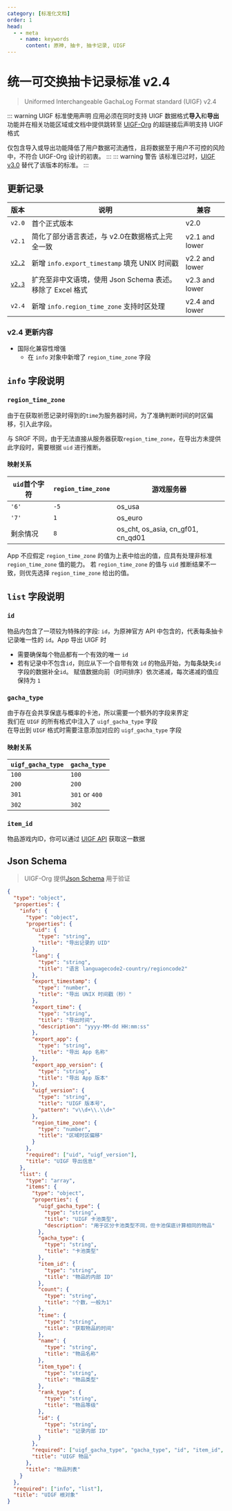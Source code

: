 ```yaml
---
category: [标准化文档]
order: 1
head:
  - - meta
    - name: keywords
      content: 原神, 抽卡, 抽卡记录, UIGF
---
```


# 统一可交换抽卡记录标准 v2.4
> Uniformed Interchangeable GachaLog Format standard (UIGF) v2.4 <Badge text="Legacy" type="message" />
> 
::: warning UIGF 标准使用声明
应用必须在同时支持 UIGF 数据格式**导入**和**导出**功能并在相关功能区域或文档中提供跳转至 [UIGF-Org](https://uigf.org) 的超链接后声明支持 UIGF 格式

仅包含导入或导出功能降低了用户数据可流通性，且将数据至于用户不可控的风险中，不符合 UIGF-Org 设计的初衷。
:::
::: warning 警告
该标准已过时，[UIGF v3.0](uigf.md) 替代了该版本的标准。
:::

## 更新记录
| 版本                           | 说明                                      | 兼容             |
|------------------------------|-----------------------------------------|----------------|
| `v2.0`                       | 首个正式版本                                  | v2.0           |
| `v2.1`                       | 简化了部分语言表述，与 v2.0在数据格式上完全一致              | v2.1 and lower |
| [`v2.2`](UIGF-legacy-v2.2.md) | 新增 `info.export_timestamp` 填充 UNIX 时间戳  | v2.2 and lower |
| [`v2.3`](UIGF-legacy-v2.3.md) | 扩充至非中文语境，使用 Json Schema 表述。移除了 Excel 格式 | v2.3 and lower |
| `v2.4`                       | 新增 `info.region_time_zone` 支持时区处理       | v2.4 and lower |

### v2.4 更新内容

* 国际化兼容性增强
  * 在 `info` 对象中新增了 `region_time_zone` 字段

## `info` 字段说明

### `region_time_zone`

由于在获取祈愿记录时得到的`time`为服务器时间，为了准确判断时间的时区偏移，引入此字段。

与 SRGF 不同，由于无法直接从服务器获取`region_time_zone`，在导出方未提供此字段时，需要根据 `uid` 进行推断。

#### 映射关系

| `uid`首个字符 | `region_time_zone` | 游戏服务器                             |
|-----------|--------------------|-----------------------------------|
| `'6'`     | `-5`               | os_usa                            |
| `'7'`     | `1`                | os_euro                           |
| 剩余情况      | `8`                | os_cht, os_asia, cn_gf01, cn_qd01 |

App 不应假定 `region_time_zone` 的值为上表中给出的值，应具有处理非标准 `region_time_zone` 值的能力。
若 `region_time_zone` 的值与 `uid` 推断结果不一致，则优先选择 `region_time_zone` 给出的值。

## `list` 字段说明

### `id`

物品内包含了一项较为特殊的字段: `id`，为原神官方 API 中包含的，代表每条抽卡记录唯一性的 `id`。App 导出 UIGF 时
* 需要确保每个物品都有一个有效的唯一 `id` 
* 若有记录中不包含`id`，则应从下一个自带有效 `id` 的物品开始，为每条缺失`id`字段的数据补全`id`。
赋值数据向前（时间排序）依次递减，每次递减的值应保持为 `1`

### `gacha_type`

由于存在会共享保底与概率的卡池，所以需要一个额外的字段来界定  
我们在 `UIGF` 的所有格式中注入了 `uigf_gacha_type` 字段  
在导出到 `UIGF` 格式时需要注意添加对应的 `uigf_gacha_type` 字段  

#### 映射关系

| `uigf_gacha_type` | `gacha_type`   |
|-------------------|----------------|
| `100`             | `100`          |
| `200`             | `200`          |
| `301`             | `301` or `400` |
| `302`             | `302`          |

### `item_id`

物品游戏内ID，你可以通过 [UIGF API](../API.md) 获取这一数据

## Json Schema

> UIGF-Org 提供[Json Schema](/schema/uigf.json) 用于验证

```json
{
  "type": "object",
  "properties": {
    "info": {
      "type": "object",
      "properties": {
        "uid": {
          "type": "string",
          "title": "导出记录的 UID"
        },
        "lang": {
          "type": "string",
          "title": "语言 languagecode2-country/regioncode2"
        },
        "export_timestamp": {
          "type": "number",
          "title": "导出 UNIX 时间戳（秒）"
        },
        "export_time": {
          "type": "string",
          "title": "导出时间",
          "description": "yyyy-MM-dd HH:mm:ss"
        },
        "export_app": {
          "type": "string",
          "title": "导出 App 名称"
        },
        "export_app_version": {
          "type": "string",
          "title": "导出 App 版本"
        },
        "uigf_version": {
          "type": "string",
          "title": "UIGF 版本号",
          "pattern": "v\\d+\\.\\d+"
        },
        "region_time_zone": {
          "type": "number",
          "title": "区域时区偏移"
        }
      },
      "required": ["uid", "uigf_version"],
      "title": "UIGF 导出信息"
    },
    "list": {
      "type": "array",
      "items": {
        "type": "object",
        "properties": {
          "uigf_gacha_type": {
            "type": "string",
            "title": "UIGF 卡池类型",
            "description": "用于区分卡池类型不同，但卡池保底计算相同的物品"
          },
          "gacha_type": {
            "type": "string",
            "title": "卡池类型"
          },
          "item_id": {
            "type": "string",
            "title": "物品的内部 ID"
          },
          "count": {
            "type": "string",
            "title": "个数，一般为1"
          },
          "time": {
            "type": "string",
            "title": "获取物品的时间"
          },
          "name": {
            "type": "string",
            "title": "物品名称"
          },
          "item_type": {
            "type": "string",
            "title": "物品类型"
          },
          "rank_type": {
            "type": "string",
            "title": "物品等级"
          },
          "id": {
            "type": "string",
            "title": "记录内部 ID"
          }
        },
        "required": ["uigf_gacha_type", "gacha_type", "id", "item_id", "time"],
        "title": "UIGF 物品"
      },
      "title": "物品列表"
    }
  },
  "required": ["info", "list"],
  "title": "UIGF 根对象"
}
```
